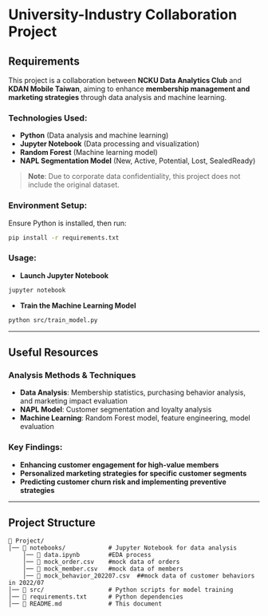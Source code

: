 # University-Industry Collaboration Project

## Requirements
This project is a collaboration between **NCKU Data Analytics Club** and **KDAN Mobile Taiwan**, aiming to enhance **membership management and marketing strategies** through data analysis and machine learning.  

### Technologies Used:
- **Python** (Data analysis and machine learning)
- **Jupyter Notebook** (Data processing and visualization)
- **Random Forest** (Machine learning model)
- **NAPL Segmentation Model** (New, Active, Potential, Lost, SealedReady)

> **Note**: Due to corporate data confidentiality, this project does not include the original dataset.

### Environment Setup:
Ensure Python is installed, then run:
```bash
pip install -r requirements.txt
```
### Usage:
- **Launch Jupyter Notebook**
```bash
jupyter notebook
```
- **Train the Machine Learning Model**
```bash
python src/train_model.py
``` 
---

## Useful Resources
### Analysis Methods & Techniques
- **Data Analysis**: Membership statistics, purchasing behavior analysis, and marketing impact evaluation
- **NAPL Model**: Customer segmentation and loyalty analysis
- **Machine Learning**: Random Forest model, feature engineering, model evaluation

### Key Findings:
- **Enhancing customer engagement for high-value members**
- **Personalized marketing strategies for specific customer segments**
- **Predicting customer churn risk and implementing preventive strategies**

---

## Project Structure
```plaintext
📂 Project/
│── 📂 notebooks/            # Jupyter Notebook for data analysis
    │── 📄 data.ipynb        #EDA process
    │── 📄 mock_order.csv    #mock data of orders
    │── 📄 mock_member.csv   #mock data of members
    │── 📄 mock_behavior_202207.csv  ##mock data of customer behaviors in 2022/07
│── 📂 src/                  # Python scripts for model training
│── 📄 requirements.txt      # Python dependencies
│── 📄 README.md             # This document
```





